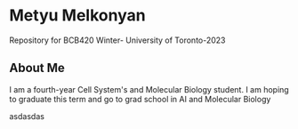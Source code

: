 # Metyu Melkonyan
Repository for BCB420 Winter- University of Toronto-2023

 ## About Me
I am a fourth-year Cell System's and Molecular Biology student. I am hoping to graduate this term and go to grad school in AI and Molecular Biology

asdasdas
